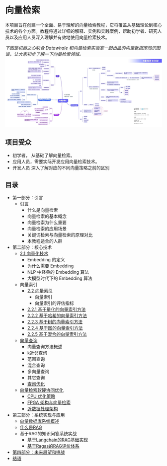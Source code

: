 # 向量检索

本项目旨在创建一个全面、易于理解的向量检索教程，它将覆盖从基础理论到核心技术的各个方面。教程将通过详细的解释、实例和实践案例，帮助初学者、研究人员以及应用人员深入理解并有效地使用向量检索技术。

*下图是机器之心联合 Datawhale 和向量检索实验室一起出品的向量数据库知识图谱，让大家初步了解一下向量检索领域。*
![向量数据库知识图谱](./images/vs-kg.jpg)

## 项目受众

- 初学者， 从基础了解向量检索。
- 应用人员，需要实际开发应用向量检索技术。
- 开发人员 深入了解对应的不同向量策略之前的区别

## 目录

- 第一部分：引言
  - [引言](./docs/chapter1/1.1%20introduction.md)
    - 什么是向量检索
    - 向量检索的基本概念
    - 向量检索为什么重要
    - 向量检索的应用场景
    - 关键词检索与向量检索的原理对比
    - 本教程适合的人群
- 第二部分：核心技术
  - [2.1 向量化技术](./docs/chapter2/2.1%20embedding.md)
    - Embedding 的定义
    - 为什么需要 Embedding
    - NLP 中经典的 Embedding 算法
    - 大模型时代下的 Embedding 算法
  - 向量索引
    - [2.2 向量索引](./docs/chapter2/2.2%20index.md)
      - 向量索引
      - 向量索引的评估指标
    - [2.2.1 基于量化的向量索引方法](./docs/chapter2/2.2.1%20pq-based-index.md)
    - [2.2.2 基于哈希的向量索引方法](./docs/chapter2/2.2.2%20hash-based-index.md)
    - [2.2.3 基于树的向量索引方法](./docs/chapter2/2.2.3%20tree-based-index.md)
    - [2.2.4 基于图的向量索引方法](./docs/chapter2/2.2.4%20graph-based-index.md)
    - [2.2.5 基于混合的向量索引方法](./docs/chapter2/2.2.5%20hybrid-index.md)
  - [向量查询](./docs/chapter2/2.3%20vector-query.md)
    - 向量查询方法概述
    - k近邻查询
    - 范围查询
    - 混合查询
    - 多向量查询
    - 其它查询
    - [查询优化](./docs/chapter2/2.3.1%20algorithm.md)
  - [向量检索软硬协同优化](./docs/chapter2/2.4%20hw-sw-codesign.md)
    - [CPU 优化策略](./docs/chapter2/2.4.1%20CPU.md)
    - [FPGA 架构与向量检索](./docs/chapter2/2.4.2%20FPGA.md)
    - [近数据处理架构](./docs/chapter2/2.4.3%20Near-Storage-Processing.md)
- 第三部分：系统实现与应用
  - [向量数据库系统概述](./docs/chapter3/3.1%20system.md)
  - [什么是RAG](./docs/chapter3/3.2%20RAG.md)
  - 基于RAG的知识问答系统实战
    - [基于Langchain的RAG基础实现](./docs/chapter3/3.2.1%20practice.md)
    - [基于Ragas的RAG评价体系](./docs/chapter3/3.2.2%20evaluation.md)
- [第四部分：未来展望和挑战](./docs/chapter4/4.1%20challenge.md)
- [结语](./docs/chapter5/5.1%20summary.md)